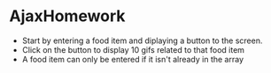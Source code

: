 # AjaxHomework
* Start by entering a food item and diplaying a button to the screen.
* Click on the button to display 10 gifs related to that food item
* A food item can only be entered if it isn't already in the array
